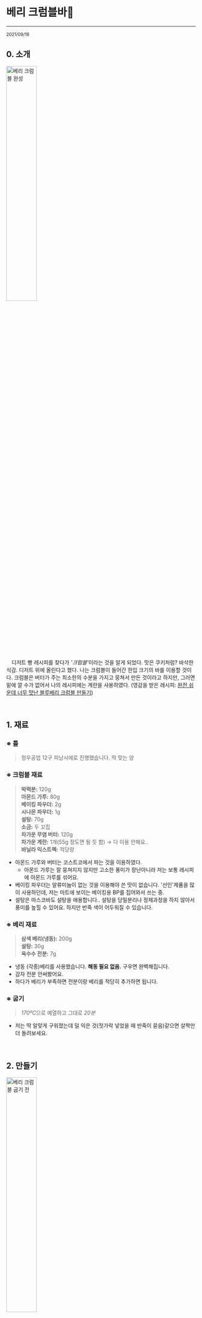 # 베리 크럼블바🥰
---
<small>2021/09/16</small>

## 0. 소개

<img alt="베리 크럼블 완성" src="/post/210916-Berry-Crumble/after.jpg" width="40%"/>

　디저트 빵 레시피를 찾다가 <em>'크럼블'</em>이라는 것을 알게 되었다. 맛은 쿠키처럼? 바삭한 식감. 디저트 위에 올린다고 했다. 나는 크럼블이 들어간 한입 크기의 바를 이용할 것이다. 크럼블은 버터가 주는 최소한의 수분을 가지고 뭉쳐서 만든 것이라고 하지만, 그러면 밑에 깔 수가 없어서 나의 레시피에는 계란을 사용하였다. (영감을 받은 레시피: [완전 쉬운데 너무 맛난 블루베리 크럼블 만들기](https://www.youtube.com/watch?v=XX6mTkS58Cw))


<br/>

## 1. 재료
### ※ 틀
> 정우공업 12구 피낭시에로 진행했습니다. 딱 맞는 양

### ※ 크럼블 재료
> **박력분:** 120g <br/>
> **아몬드 가루:** 80g <br/>
> **베이킹 파우더:** 2g <br/>
> **시나몬 파우더:** 1g <br/>
> **설탕:** 70g <br/>
> **소금:** 두 꼬집 <br/>
> **차가운 무염 버터:** 120g <br/>
> **차가운 계란:** 1개(55g 정도면 될 듯 함) → 다 이용 안해요.. <br/>
> **바닐라 익스트렉:** 적당량

- 아몬드 가루와 버터는 코스트코에서 파는 것을 이용하였다.
  - 아몬드 가루는 잘 뭉쳐지지 않지만 고소한 풍미가 장난아니라 저는 보통 레시피에 아몬드 가루를 섞어요.
- 베이킹 파우더는 알류미늄이 없는 것을 이용해야 쓴 맛이 없습니다. '선인'제품을 많이 사용하던데, 저는 마트에 보이는 베이킹용 BP를 집어와서 쓰는 중.
- 설탕은 마스코바도 설탕을 애용합니다.. 설탕을 당밀분리나 정제과정을 하지 않아서 풍미를 높힐 수 있어요. 하지만 반죽 색이 어두워질 수 있습니다. 

### ※ 베리 재료
> **삼색 베리(냉동):** 200g <br/>
> **설탕:** 30g <br/>
> **옥수수 전분:** 7g

- 냉동 (각종)베리를 사용했습니다. **해동 필요 없음.** 구우면 완벽해집니다.
- 감자 전분 안써봤어요.
- 하다가 베리가 부족하면 전분이랑 베리를 적당히 추가하면 됩니다. 


### ※ 굽기
> <em>170ºC</em>으로 예열하고 그대로 <em>20분</em>

- 저는 딱 알맞게 구워졌는데 덜 익은 것(젓가락 넣었을 때 반죽이 묻음)같으면 살짝만 더 돌려보세요.

<br/>

## 2. 만들기

<img alt="베리 크럼블 굽기 전" src="/post/210916-Berry-Crumble/before.jpg" width="40%"/>

1. 재료를 준비한다.
2. 박력분, 아몬드가루, 시나몬 파우더, 베이킹 파우더, 설탕, 소금을 다 체쳐서 준비한다.
3. 깍둑썬 버터를 넣고 스크레퍼/손으로 버터를 부숴서 보슬보슬하게 만든다.
   - **콩알 살짝 및의 크기의 버터**로 만들면 될 것 같아요. 너무 잘게되면 좀 별로였음 
4. 계란에 바닐라 익스트렉을 넣고 푼 것을 20% 남기고 붓는다.
   - 다 넣었다가 너무 질어서 망했습니다. 저정도 남기니깐 괜찮던데 그게 몇g인지를 모르겠어요
5. 크럼블 → 베리를 올리고 사진처럼 남은 크럼블도 같이 올린다.
6. 굽는다

반죽만 잘하면 될 것 같다고 느껴지는 레시피였습니다. 휴지를 시키거나 할 필요가 없어서 좋았음.

<br/>

## 3. 후기

![Asians complimenting desserts](/post/210916-Berry-Crumble/sweet.jpg)

- 덜 달아서 좋다는 이야기를 많이 들었습니다.
- 베리가 좀 신 편인데 잘 어울린다는 이야기도 들었습니다.
- 반죽에서 풍기는 시나몬과 베리가 잘 어울리고 그래서 더 좋다는 이야기도 들었습니다.
- 앞으로 선물할 기회가 될 때 많이 애용할 생각.

<br/>